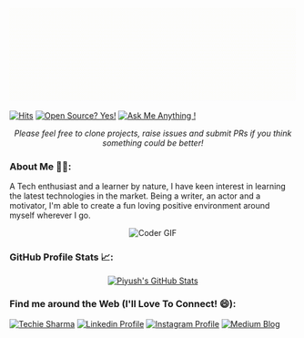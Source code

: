 [<img src="https://github.com/piyushsharma220699/piyushsharma220699/blob/main/Introduction.gif" alt="👋 Hi there! I'm Roshan Tripathi" title="👋 Hi there! I'm Roshan Tripathi"/>](https://www.youtube.com/c/TechieSharma/)

[![Hits](https://hits.seeyoufarm.com/api/count/incr/badge.svg?url=https%3A%2F%2Fgithub.com%2Fpiyushsharma220699%2Fhit-counter&count_bg=%2379C83D&title_bg=%234E5052&icon=&icon_color=%23E7E7E7&title=Visitors+Count&edge_flat=false)](https://hits.seeyoufarm.com)
[![Open Source? Yes!](https://badgen.net/badge/Open%20Source%20%3F/Yes%21/blue?icon=github)](https://github.com/piyushsharma220699)
[![Ask Me Anything !](https://img.shields.io/badge/Ask%20me-anything-1abc9c.svg)](https://GitHub.com/Naereen/ama)

<div align="center">
<i>Please feel free to clone projects, raise issues and submit PRs if you think something could be better!</i>
</div>

### About Me 👨‍💻:

A Tech enthusiast and a learner by nature, I have keen interest in learning the latest technologies in the market. Being a writer, an actor and a motivator, I'm able to create a fun loving positive environment around myself wherever I go.

<p  align="center"><img src="https://media.giphy.com/media/SWoSkN6DxTszqIKEqv/giphy.gif" alt="Coder GIF" width="500" height="400">

### GitHub Profile Stats 📈:
<div align="center">
  
[![Piyush's GitHub Stats](https://github-readme-stats.vercel.app/api?username=piyushsharma220699&count_private=true)](https://github.com/piyushsharma220699)

</div>

### Find me around the Web (I'll Love To Connect! 😄):
[<img src="https://img.shields.io/badge/youtube-%23FF0000.svg?&style=for-the-badge&logo=youtube&logoColor=white" alt="Techie Sharma" title="Techie Sharma"/>](https://www.youtube.com/c/TechieSharma/)
[<img src="https://img.shields.io/badge/linkedin-%230077B5.svg?&style=for-the-badge&logo=linkedin&logoColor=white" alt="Linkedin Profile" title="Linkedin Profile"/>](https://www.linkedin.com/in/piyushsharma220699/)
[<img src="https://img.shields.io/badge/instagram-%23E4405F.svg?&style=for-the-badge&logo=instagram&logoColor=white" alt="Instagram Profile" title="Instagram Profile"/>](https://www.instagram.com/piyush_sharma226/)
[<img src="https://img.shields.io/badge/medium-%2312100E.svg?&style=for-the-badge&logo=medium&logoColor=white" alt="Medium Blog" title="Medium Blog"/>](https://medium.com/@piyushsharma220699)
